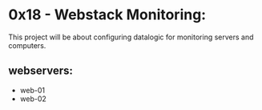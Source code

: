 # 0x18 - Webstack Monitoring:

This project will be about configuring datalogic for monitoring servers and computers.

## webservers:

+ web-01
+ web-02